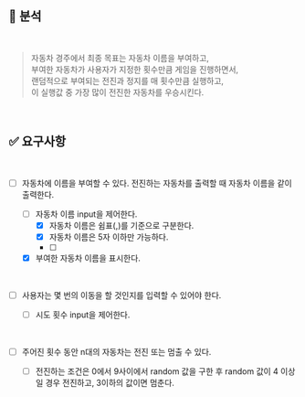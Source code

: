 ## 🤔 분석
<br>

> 자동차 경주에서 최종 목표는 자동차 이름을 부여하고,  
> 부여한 자동차가 사용자가 지정한 횟수만큼 게임을 진행하면서, <br>
> 랜덤적으로 부여되는 전진과 정지를 매 횟수만큼 실행하고, <br>
> 이 실행값 중 가장 많이 전진한 자동차를 우승시킨다.

<br>


## ✅ 요구사항
<br>

- [ ] 자동차에 이름을 부여할 수 있다. 전진하는 자동차를 출력할 때 자동차 이름을 같이 출력한다.

  - [ ] 자동차 이름 input을 제어한다.
    - [x] 자동차 이름은 쉼표(,)를 기준으로 구분한다.
    - [x] 자동차 이름은 5자 이하만 가능하다.
    - [ ] 
  - [x] 부여한 자동차 이름을 표시한다.

<br>

- [ ] 사용자는 몇 번의 이동을 할 것인지를 입력할 수 있어야 한다.

  - [ ] 시도 횟수 input을 제어한다.

<br>

- [ ] 주어진 횟수 동안 n대의 자동차는 전진 또는 멈출 수 있다.

  - [ ] 전진하는 조건은 0에서 9사이에서 random 값을 구한 후 random 값이 4 이상일 경우 전진하고, 3이하의 값이면 멈춘다.

<br>

